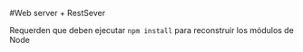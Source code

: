 #Web server + RestSever

Requerden que deben ejecutar ````npm install```` para reconstruir los módulos de Node